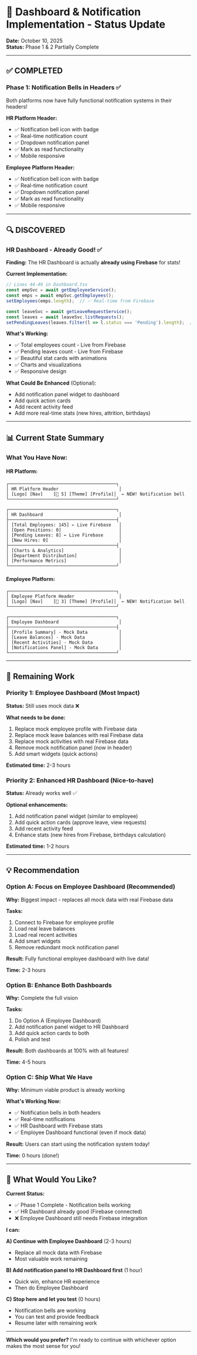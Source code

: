 # 🎉 Dashboard & Notification Implementation - Status Update

**Date:** October 10, 2025  
**Status:** Phase 1 & 2 Partially Complete

---

## ✅ COMPLETED

### Phase 1: Notification Bells in Headers ✅
Both platforms now have fully functional notification systems in their headers!

**HR Platform Header:**
- ✅ Notification bell icon with badge
- ✅ Real-time notification count
- ✅ Dropdown notification panel
- ✅ Mark as read functionality
- ✅ Mobile responsive

**Employee Platform Header:**
- ✅ Notification bell icon with badge
- ✅ Real-time notification count
- ✅ Dropdown notification panel
- ✅ Mark as read functionality
- ✅ Mobile responsive

---

## 🔍 DISCOVERED

### HR Dashboard - Already Good! ✅
**Finding:** The HR Dashboard is actually **already using Firebase** for stats!

**Current Implementation:**
```typescript
// Lines 44-49 in Dashboard.tsx
const empSvc = await getEmployeeService();
const emps = await empSvc.getEmployees();
setEmployees(emps.length);  // ✅ Real-time from Firebase

const leaveSvc = await getLeaveRequestService();
const leaves = await leaveSvc.listRequests();
setPendingLeaves(leaves.filter(l => l.status === 'Pending').length);  // ✅ Real-time from Firebase
```

**What's Working:**
- ✅ Total employees count - Live from Firebase
- ✅ Pending leaves count - Live from Firebase
- ✅ Beautiful stat cards with animations
- ✅ Charts and visualizations
- ✅ Responsive design

**What Could Be Enhanced** (Optional):
- Add notification panel widget to dashboard
- Add quick action cards
- Add recent activity feed
- Add more real-time stats (new hires, attrition, birthdays)

---

## 📊 Current State Summary

### What You Have Now:

#### HR Platform:
```
┌─────────────────────────────────────────┐
│ HR Platform Header                       │
│ [Logo] [Nav]    [🔔 5] [Theme] [Profile]│  ← NEW! Notification bell
└─────────────────────────────────────────┘

┌─────────────────────────────────────────┐
│ HR Dashboard                             │
├─────────────────────────────────────────┤
│ [Total Employees: 145] ← Live Firebase   │
│ [Open Positions: 0]                      │
│ [Pending Leaves: 8] ← Live Firebase      │
│ [New Hires: 0]                           │
├─────────────────────────────────────────┤
│ [Charts & Analytics]                     │
│ [Department Distribution]                │
│ [Performance Metrics]                    │
└─────────────────────────────────────────┘
```

#### Employee Platform:
```
┌─────────────────────────────────────────┐
│ Employee Platform Header                 │
│ [Logo] [Nav]    [🔔 3] [Theme] [Profile]│  ← NEW! Notification bell
└─────────────────────────────────────────┘

┌─────────────────────────────────────────┐
│ Employee Dashboard                       │
├─────────────────────────────────────────┤
│ [Profile Summary] - Mock Data            │
│ [Leave Balances] - Mock Data             │
│ [Recent Activities] - Mock Data          │
│ [Notifications Panel] - Mock Data        │
└─────────────────────────────────────────┘
```

---

## 🎯 Remaining Work

### Priority 1: Employee Dashboard (Most Impact)
**Status:** Still uses mock data ❌

**What needs to be done:**
1. Replace mock employee profile with Firebase data
2. Replace mock leave balances with real Firebase data
3. Replace mock activities with real Firebase data
4. Remove mock notification panel (now in header)
5. Add smart widgets (quick actions)

**Estimated time:** 2-3 hours

### Priority 2: Enhanced HR Dashboard (Nice-to-have)
**Status:** Already works well ✅

**Optional enhancements:**
1. Add notification panel widget (similar to employee)
2. Add quick action cards (approve leave, view requests)
3. Add recent activity feed
4. Enhance stats (new hires from Firebase, birthdays calculation)

**Estimated time:** 1-2 hours

---

## 💡 Recommendation

### Option A: Focus on Employee Dashboard (Recommended)
**Why:** Biggest impact - replaces all mock data with real Firebase data

**Tasks:**
1. Connect to Firebase for employee profile
2. Load real leave balances
3. Load real recent activities
4. Add smart widgets
5. Remove redundant mock notification panel

**Result:** Fully functional employee dashboard with live data!

**Time:** 2-3 hours

### Option B: Enhance Both Dashboards
**Why:** Complete the full vision

**Tasks:**
1. Do Option A (Employee Dashboard)
2. Add notification panel widget to HR Dashboard
3. Add quick action cards to both
4. Polish and test

**Result:** Both dashboards at 100% with all features!

**Time:** 4-5 hours

### Option C: Ship What We Have
**Why:** Minimum viable product is already working

**What's Working Now:**
- ✅ Notification bells in both headers
- ✅ Real-time notifications
- ✅ HR Dashboard with Firebase stats
- ✅ Employee Dashboard functional (even if mock data)

**Result:** Users can start using the notification system today!

**Time:** 0 hours (done!)

---

## 🚀 What Would You Like?

**Current Status:**
- ✅ Phase 1 Complete - Notification bells working
- ✅ HR Dashboard already good (Firebase connected)
- ❌ Employee Dashboard still needs Firebase integration

**I can:**

**A) Continue with Employee Dashboard** (2-3 hours)
- Replace all mock data with Firebase
- Most valuable work remaining

**B) Add notification panel to HR Dashboard first** (1 hour)
- Quick win, enhance HR experience
- Then do Employee Dashboard

**C) Stop here and let you test** (0 hours)
- Notification bells are working
- You can test and provide feedback
- Resume later with remaining work

---

**Which would you prefer?** I'm ready to continue with whichever option makes the most sense for you!







